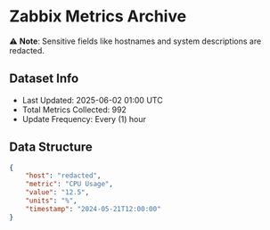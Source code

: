 # Zabbix Metrics Archive

⚠️ **Note**: Sensitive fields like hostnames and system descriptions are redacted.

## Dataset Info
- Last Updated: 2025-06-02 01:00 UTC
- Total Metrics Collected: 992
- Update Frequency: Every (1) hour

## Data Structure
```json
{
    "host": "redacted",
    "metric": "CPU Usage",
    "value": "12.5",
    "units": "%",
    "timestamp": "2024-05-21T12:00:00"
}
```
